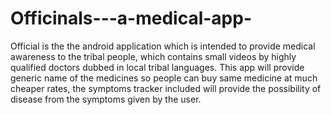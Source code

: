 # Officinals---a-medical-app-
Official is the the android application which is intended to provide medical awareness to the  tribal people, which contains small videos by highly qualified doctors dubbed in local tribal  languages. This app will provide generic name of the medicines so people can buy same medicine at much cheaper rates, the symptoms tracker included will provide the possibility of disease from the symptoms given by the user.
